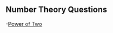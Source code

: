 ## Number Theory Questions
  
  -<a href = "https://leetcode.com/problems/power-of-two/description/">Power of Two</a>